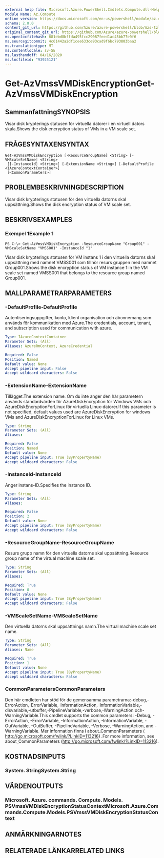 ```yaml
---
external help file: Microsoft.Azure.PowerShell.Cmdlets.Compute.dll-Help-Help.xml
Module Name: Az.Compute
online version: https://docs.microsoft.com/en-us/powershell/module/az.compute/get-azvmssvmdiskencryption
schema: 2.0.0
content_git_url: https://github.com/Azure/azure-powershell/blob/Azs-tzl/src/Compute/Compute/help/Get-AzVmssVMDiskEncryption.md
original_content_git_url: https://github.com/Azure/azure-powershell/blob/Azs-tzl/src/Compute/Compute/help/Get-AzVmssVMDiskEncryption.md
ms.openlocfilehash: 681ebd8bffda495fcc29087feed1ac45bb77e0f6
ms.sourcegitcommit: 4c61442a2df1cee633ce93cad9f6bc793803baa2
ms.translationtype: MT
ms.contentlocale: sv-SE
ms.lasthandoff: 04/16/2020
ms.locfileid: "93925121"
---
```

# <span data-ttu-id="ce1a6-101">Get-AzVmssVMDiskEncryption</span><span class="sxs-lookup"><span data-stu-id="ce1a6-101">Get-AzVmssVMDiskEncryption</span></span>

## <span data-ttu-id="ce1a6-102">Sammanfattning</span><span class="sxs-lookup"><span data-stu-id="ce1a6-102">SYNOPSIS</span></span>
<span data-ttu-id="ce1a6-103">Visar disk krypterings statusen för virtuella datorer i en virtuell dators skala.</span><span class="sxs-lookup"><span data-stu-id="ce1a6-103">Shows the disk encryption status of VMs in a VM scale set.</span></span>

## <span data-ttu-id="ce1a6-104">FRÅGESYNTAXEN</span><span class="sxs-lookup"><span data-stu-id="ce1a6-104">SYNTAX</span></span>

```
Get-AzVmssVMDiskEncryption [-ResourceGroupName] <String> [-VMScaleSetName] <String>
 [[-InstanceId] <String>] [-ExtensionName <String>] [-DefaultProfile <IAzureContextContainer>]
 [<CommonParameters>]
```

## <span data-ttu-id="ce1a6-105">PROBLEMBESKRIVNING</span><span class="sxs-lookup"><span data-stu-id="ce1a6-105">DESCRIPTION</span></span>
<span data-ttu-id="ce1a6-106">Visar disk krypterings statusen för den virtuella datorns skal uppsättning.</span><span class="sxs-lookup"><span data-stu-id="ce1a6-106">Shows the disk encryption status of VM scale set.</span></span>

## <span data-ttu-id="ce1a6-107">BESKRIVS</span><span class="sxs-lookup"><span data-stu-id="ce1a6-107">EXAMPLES</span></span>

### <span data-ttu-id="ce1a6-108">Exempel 1</span><span class="sxs-lookup"><span data-stu-id="ce1a6-108">Example 1</span></span>
```
PS C:\> Get-AzVmssVMDiskEncryption -ResourceGroupName "Group001" -VMScaleSetName "VMSS001" -InstanceId "1"
```

<span data-ttu-id="ce1a6-109">Visar disk krypterings statusen för VM instans 1 i den virtuella datorns skal uppsättning med namnet VMSS001 som tillhör resurs gruppen med namnet Group001.</span><span class="sxs-lookup"><span data-stu-id="ce1a6-109">Shows the disk encryption status of VM instance 1 in the VM scale set named VMSS001 that belongs to the resource group named Group001.</span></span>

## <span data-ttu-id="ce1a6-110">MALLPARAMETRAR</span><span class="sxs-lookup"><span data-stu-id="ce1a6-110">PARAMETERS</span></span>

### <span data-ttu-id="ce1a6-111">-DefaultProfile</span><span class="sxs-lookup"><span data-stu-id="ce1a6-111">-DefaultProfile</span></span>
<span data-ttu-id="ce1a6-112">Autentiseringsuppgifter, konto, klient organisation och abonnemang som används för kommunikation med Azure.</span><span class="sxs-lookup"><span data-stu-id="ce1a6-112">The credentials, account, tenant, and subscription used for communication with azure.</span></span>

```yaml
Type: IAzureContextContainer
Parameter Sets: (All)
Aliases: AzureRmContext, AzureCredential

Required: False
Position: Named
Default value: None
Accept pipeline input: False
Accept wildcard characters: False
```

### <span data-ttu-id="ce1a6-113">-ExtensionName</span><span class="sxs-lookup"><span data-stu-id="ce1a6-113">-ExtensionName</span></span>
<span data-ttu-id="ce1a6-114">Tillägget.</span><span class="sxs-lookup"><span data-stu-id="ce1a6-114">The extension name.</span></span>
<span data-ttu-id="ce1a6-115">Om du inte anger den här parametern används standardvärden för AzureDiskEncryption för Windows VMs och AzureDiskEncryptionForLinux för virtuella Linux-datorer.</span><span class="sxs-lookup"><span data-stu-id="ce1a6-115">If this parameter is not specified, default values used are AzureDiskEncryption for windows VMs and AzureDiskEncryptionForLinux for Linux VMs.</span></span>

```yaml
Type: String
Parameter Sets: (All)
Aliases: 

Required: False
Position: Named
Default value: None
Accept pipeline input: True (ByPropertyName)
Accept wildcard characters: False
```

### <span data-ttu-id="ce1a6-116">-InstanceId</span><span class="sxs-lookup"><span data-stu-id="ce1a6-116">-InstanceId</span></span>
<span data-ttu-id="ce1a6-117">Anger instans-ID.</span><span class="sxs-lookup"><span data-stu-id="ce1a6-117">Specifies the instance ID.</span></span>

```yaml
Type: String
Parameter Sets: (All)
Aliases: 

Required: False
Position: 2
Default value: None
Accept pipeline input: True (ByPropertyName)
Accept wildcard characters: False
```

### <span data-ttu-id="ce1a6-118">-ResourceGroupName</span><span class="sxs-lookup"><span data-stu-id="ce1a6-118">-ResourceGroupName</span></span>
<span data-ttu-id="ce1a6-119">Resurs grupp namn för den virtuella datorns skal uppsättning.</span><span class="sxs-lookup"><span data-stu-id="ce1a6-119">Resource group name of the virtual machine scale set.</span></span>

```yaml
Type: String
Parameter Sets: (All)
Aliases: 

Required: True
Position: 0
Default value: None
Accept pipeline input: True (ByPropertyName)
Accept wildcard characters: False
```

### <span data-ttu-id="ce1a6-120">-VMScaleSetName</span><span class="sxs-lookup"><span data-stu-id="ce1a6-120">-VMScaleSetName</span></span>
<span data-ttu-id="ce1a6-121">Den virtuella datorns skal uppsättnings namn.</span><span class="sxs-lookup"><span data-stu-id="ce1a6-121">The virtual machine scale set name.</span></span>

```yaml
Type: String
Parameter Sets: (All)
Aliases: Name

Required: True
Position: 1
Default value: None
Accept pipeline input: True (ByPropertyName)
Accept wildcard characters: False
```

### <span data-ttu-id="ce1a6-122">CommonParameters</span><span class="sxs-lookup"><span data-stu-id="ce1a6-122">CommonParameters</span></span>
<span data-ttu-id="ce1a6-123">Den här cmdleten har stöd för de gemensamma parametrarna:-debug,-ErrorAction,-ErrorVariable,-InformationAction,-InformationVariable,-disvariable,-utbuffer,-PipelineVariable,-verbose,-WarningAction och-WarningVariable.</span><span class="sxs-lookup"><span data-stu-id="ce1a6-123">This cmdlet supports the common parameters: -Debug, -ErrorAction, -ErrorVariable, -InformationAction, -InformationVariable, -OutVariable, -OutBuffer, -PipelineVariable, -Verbose, -WarningAction, and -WarningVariable.</span></span> <span data-ttu-id="ce1a6-124">Mer information finns i about_CommonParameters ( http://go.microsoft.com/fwlink/?LinkID=113216) .</span><span class="sxs-lookup"><span data-stu-id="ce1a6-124">For more information, see about_CommonParameters (http://go.microsoft.com/fwlink/?LinkID=113216).</span></span>

## <span data-ttu-id="ce1a6-125">KOSTNADS</span><span class="sxs-lookup"><span data-stu-id="ce1a6-125">INPUTS</span></span>

### <span data-ttu-id="ce1a6-126">System. String</span><span class="sxs-lookup"><span data-stu-id="ce1a6-126">System.String</span></span>

## <span data-ttu-id="ce1a6-127">VÄRDEN</span><span class="sxs-lookup"><span data-stu-id="ce1a6-127">OUTPUTS</span></span>

### <span data-ttu-id="ce1a6-128">Microsoft. Azure. commands. Compute. Models. PSVmssVMDiskEncryptionStatusContext</span><span class="sxs-lookup"><span data-stu-id="ce1a6-128">Microsoft.Azure.Commands.Compute.Models.PSVmssVMDiskEncryptionStatusContext</span></span>

## <span data-ttu-id="ce1a6-129">ANMÄRKNINGAR</span><span class="sxs-lookup"><span data-stu-id="ce1a6-129">NOTES</span></span>

## <span data-ttu-id="ce1a6-130">RELATERADE LÄNKAR</span><span class="sxs-lookup"><span data-stu-id="ce1a6-130">RELATED LINKS</span></span>

